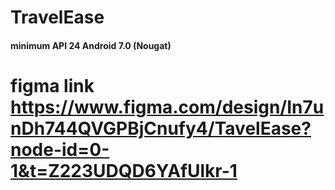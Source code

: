 # TravelEase

#### minimum API 24 Android 7.0 (Nougat)
# figma link <https://www.figma.com/design/In7unDh744QVGPBjCnufy4/TavelEase?node-id=0-1&t=Z223UDQD6YAfUlkr-1>
